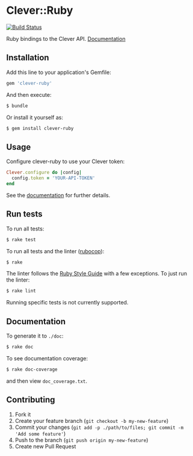 # Clever::Ruby

[![Build Status](https://drone.ops.clever.com/github.com/Clever/clever-ruby/status.svg?branch=master)](https://drone.ops.clever.com/github.com/Clever/clever-ruby)

Ruby bindings to the Clever API. [Documentation](http://rubydoc.info/gems/clever-ruby/frames)

## Installation

Add this line to your application's Gemfile:

```bash
gem 'clever-ruby'
```

And then execute:

```bash
$ bundle
```

Or install it yourself as:

```bash
$ gem install clever-ruby
```

## Usage

Configure clever-ruby to use your Clever token:

```ruby
Clever.configure do |config|
  config.token = 'YOUR-API-TOKEN'
end
```

See the [documentation](http://rubydoc.info/gems/clever-ruby/frames) for
further details.

## Run tests

To run all tests:

```bash
$ rake test
```

To run all tests and the linter ([rubocop](https://github.com/bbatsov/rubocop)):

```bash
$ rake
```

The linter follows the [Ruby Style Guide](https://github.com/bbatsov/ruby-style-guide) with a few exceptions. To just run the linter:

```bash
$ rake lint
```

Running specific tests is not currently supported.

## Documentation

To generate it to `./doc`:

```bash
$ rake doc
```

To see documentation coverage:

```bash
$ rake doc-coverage
```

and then view `doc_coverage.txt`.

## Contributing

1. Fork it
2. Create your feature branch (`git checkout -b my-new-feature`)
3. Commit your changes (`git add -p ./path/to/files; git commit -m 'Add some feature'`)
4. Push to the branch (`git push origin my-new-feature`)
5. Create new Pull Request
